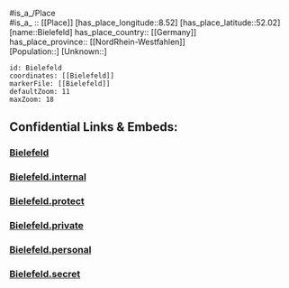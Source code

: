﻿---
location: [52.02,8.52] 
mapzoom: [7,12] 
mapmarker: city 
type: City
tags:
- geo/City


SpocWebEntityId: 29179
isDeleted: false
confidential: public

---
#is_a_/Place  
#is_a_ :: [[Place]] 
[has_place_longitude::8.52] 
[has_place_latitude::52.02] 
[name::Bielefeld] 
has_place_country:: [[Germany]]  
has_place_province:: [[NordRhein-Westfahlen]]  
[Population::] 
[Unknown::] 


```leaflet
id: Bielefeld
coordinates: [[Bielefeld]] 
markerFile: [[Bielefeld]] 
defaultZoom: 11 
maxZoom: 18
```


## Confidential Links & Embeds: 

### [Bielefeld](/_public/Earth/Continent/Europe/Europe~Central/Germany/Germany~West/Nord_Rhein-Westfalen/counties~NW/Bielefeld.md) 

### [Bielefeld.internal](/_internal/Earth/Continent/Europe/Europe~Central/Germany/Germany~West/Nord_Rhein-Westfalen/counties~NW/Bielefeld.internal.md) 

### [Bielefeld.protect](/_protect/Earth/Continent/Europe/Europe~Central/Germany/Germany~West/Nord_Rhein-Westfalen/counties~NW/Bielefeld.protect.md) 

### [Bielefeld.private](/_private/Earth/Continent/Europe/Europe~Central/Germany/Germany~West/Nord_Rhein-Westfalen/counties~NW/Bielefeld.private.md) 

### [Bielefeld.personal](/_personal/Earth/Continent/Europe/Europe~Central/Germany/Germany~West/Nord_Rhein-Westfalen/counties~NW/Bielefeld.personal.md) 

### [Bielefeld.secret](/_secret/Earth/Continent/Europe/Europe~Central/Germany/Germany~West/Nord_Rhein-Westfalen/counties~NW/Bielefeld.secret.md) 
